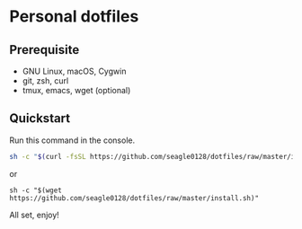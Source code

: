 # Personal dotfiles

## Prerequisite

- GNU Linux, macOS, Cygwin
- git, zsh, curl
- tmux, emacs, wget (optional)

## Quickstart

Run this command in the console.

```sh
sh -c "$(curl -fsSL https://github.com/seagle0128/dotfiles/raw/master/install.sh)"
```

or

```
sh -c "$(wget https://github.com/seagle0128/dotfiles/raw/master/install.sh)"
```

All set, enjoy!
